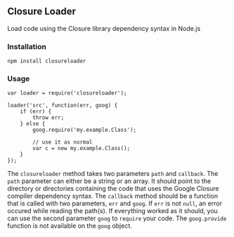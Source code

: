 ## Closure Loader

Load code using the Closure library dependency syntax in Node.js

### Installation

    npm install closureloader

### Usage

    var loader = require('closureloader');

    loader('src', function(err, goog) {
        if (err) {
            throw err;
        } else {
            goog.require('my.example.Class');

            // use it as normal
            var c = new my.example.Class();
        }
    });

The `closureloader` method takes two parameters `path` and `callback`. The `path` parameter can either be a string or an array. It should point to the directory or directories containing the code that uses the Google Closure compiler dependency syntax. The `callback` method should be a function that is called with two parameters, `err` and `goog`. If `err` is not `null`, an error occured while reading the path(s). If everything worked as it should, you can use the second parameter `goog` to `require` your code. The `goog.provide` function is not available on the `goog` object.
